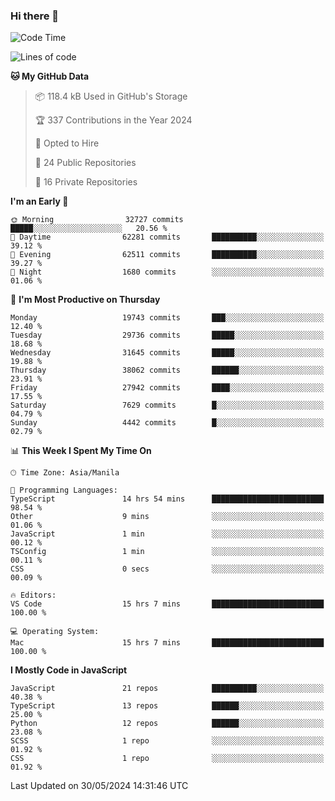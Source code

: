 ### Hi there 👋

<!--START_SECTION:waka-->
![Code Time](http://img.shields.io/badge/Code%20Time-750%20hrs%2034%20mins-blue)

![Lines of code](https://img.shields.io/badge/From%20Hello%20World%20I%27ve%20Written-64.2%20million%20lines%20of%20code-blue)

**🐱 My GitHub Data** 

> 📦 118.4 kB Used in GitHub's Storage 
 > 
> 🏆 337 Contributions in the Year 2024
 > 
> 💼 Opted to Hire
 > 
> 📜 24 Public Repositories 
 > 
> 🔑 16 Private Repositories 
 > 
**I'm an Early 🐤** 

```text
🌞 Morning                32727 commits       █████░░░░░░░░░░░░░░░░░░░░   20.56 % 
🌆 Daytime                62281 commits       ██████████░░░░░░░░░░░░░░░   39.12 % 
🌃 Evening                62511 commits       ██████████░░░░░░░░░░░░░░░   39.27 % 
🌙 Night                  1680 commits        ░░░░░░░░░░░░░░░░░░░░░░░░░   01.06 % 
```
📅 **I'm Most Productive on Thursday** 

```text
Monday                   19743 commits       ███░░░░░░░░░░░░░░░░░░░░░░   12.40 % 
Tuesday                  29736 commits       █████░░░░░░░░░░░░░░░░░░░░   18.68 % 
Wednesday                31645 commits       █████░░░░░░░░░░░░░░░░░░░░   19.88 % 
Thursday                 38062 commits       ██████░░░░░░░░░░░░░░░░░░░   23.91 % 
Friday                   27942 commits       ████░░░░░░░░░░░░░░░░░░░░░   17.55 % 
Saturday                 7629 commits        █░░░░░░░░░░░░░░░░░░░░░░░░   04.79 % 
Sunday                   4442 commits        █░░░░░░░░░░░░░░░░░░░░░░░░   02.79 % 
```


📊 **This Week I Spent My Time On** 

```text
🕑︎ Time Zone: Asia/Manila

💬 Programming Languages: 
TypeScript               14 hrs 54 mins      █████████████████████████   98.54 % 
Other                    9 mins              ░░░░░░░░░░░░░░░░░░░░░░░░░   01.06 % 
JavaScript               1 min               ░░░░░░░░░░░░░░░░░░░░░░░░░   00.12 % 
TSConfig                 1 min               ░░░░░░░░░░░░░░░░░░░░░░░░░   00.11 % 
CSS                      0 secs              ░░░░░░░░░░░░░░░░░░░░░░░░░   00.09 % 

🔥 Editors: 
VS Code                  15 hrs 7 mins       █████████████████████████   100.00 % 

💻 Operating System: 
Mac                      15 hrs 7 mins       █████████████████████████   100.00 % 
```

**I Mostly Code in JavaScript** 

```text
JavaScript               21 repos            ██████████░░░░░░░░░░░░░░░   40.38 % 
TypeScript               13 repos            ██████░░░░░░░░░░░░░░░░░░░   25.00 % 
Python                   12 repos            ██████░░░░░░░░░░░░░░░░░░░   23.08 % 
SCSS                     1 repo              ░░░░░░░░░░░░░░░░░░░░░░░░░   01.92 % 
CSS                      1 repo              ░░░░░░░░░░░░░░░░░░░░░░░░░   01.92 % 
```




 Last Updated on 30/05/2024 14:31:46 UTC
<!--END_SECTION:waka-->
